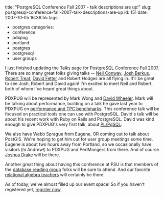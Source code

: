 title: "PostgreSQL Conference Fall 2007 - talk descriptions are up!"
slug: postgresql-conference-fall-2007-talk-descriptions-are-up
id: 151
date: 2007-10-05 16:38:55
tags: 
- postgres
categories: 
- conference
- pdxpug
- portland
- postgres
- postgresql
- user groups

I just finished updating the [Talks](http://www.postgresqlconference.org/talks/) page for [PostgreSQL Conference Fall 2007](http://www.postgresqlconference.org/). There are so many great folks giving talks -- [Neil Conway](http://advogato.org/person/nconway/diary.html?start=42), [Josh Berkus](http://blogs.ittoolbox.com/database/soup), [Robert Treat](http://people.planetpostgresql.org/xzilla/), [David Fetter](http://people.planetpostgresql.org/dfetter/) and Robert Hodges are all flying in. It'll be great to see Josh, Robert and David again!  I'm excited to meet Neil and Robert, both of whom I've heard great things about. 

PDXPUG will be represented by Mark Wong and [David Wheeler](http://www.justatheory.com/). Mark will be talking about performance, building on a talk he gave last year to PDXPUG on [performance and TPC benchmarks](http://pugs.postgresql.org/pdx/archives/2006_11.html). This conference talk will be focused on practical tools one can use with PostgreSQL. David's talk will be about his recent work with Ruby on Rails and PostgreSQL. David was kind enough to give PDXPUG's very first talk, about [PL/PgSQL](http://pugs.postgresql.org/pdx/archives/2006_07.html). 

We also have Webb Sprague from Eugene, OR coming out to talk about PostGIS. We're hoping to get him out for user group meetings some time. Eugene is about two hours away from Portland, so we occasionally have visitors (hi Andrew!) to PDXPUG and PerlMongers from there. And of course [Joshua Drake](http://www.commandprompt.com) will be there.  

Another great thing about having this conference at PSU is that members of the [database reading group](http://datalab.cs.pdx.edu/dbrg/) folks will be sure to attend. And our favorite [relational algebra teachers](http://www.chesnok.com/daily/2007/09/21/relational-algebra-talk-last-night-was-awesome/) will certainly be there. 

As of today, we've almost filled up our event space! So if you haven't registered yet, [register now](http://www.postgresqlconference.org/#register).  

